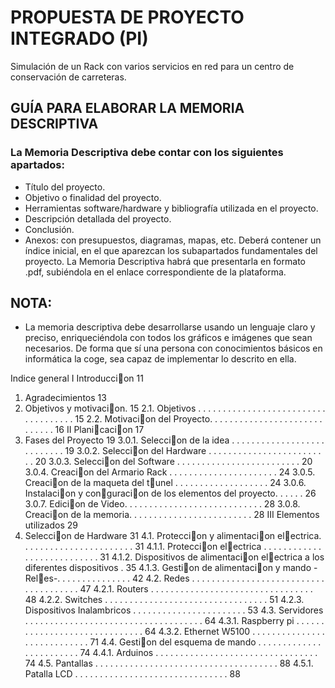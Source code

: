 # PROPUESTA DE PROYECTO INTEGRADO (PI)
Simulación de un Rack con varios servicios en red para un centro de conservación de carreteras. 


## GUÍA PARA ELABORAR LA MEMORIA DESCRIPTIVA
### La Memoria Descriptiva debe contar con los siguientes apartados:
* Título del proyecto.
* Objetivo o finalidad del proyecto.
* Herramientas software/hardware y bibliografía utilizada en el proyecto.
* Descripción detallada del proyecto.
* Conclusión.
* Anexos: con presupuestos, diagramas, mapas, etc.
Deberá contener un índice inicial, en el que aparezcan los subapartados fundamentales del proyecto.
La Memoria Descriptiva habrá que presentarla en formato .pdf, subiéndola en el enlace correspondiente de la plataforma.

## NOTA: 
* La memoria descriptiva debe desarrollarse usando un lenguaje claro y preciso, enriqueciéndola con todos los gráficos e imágenes que sean necesarios. De forma que sí una persona con conocimientos básicos en informática la coge, sea capaz de implementar lo descrito en ella.



Indice general
I Introduccion 11
1. Agradecimientos 13
2. Objetivos y motivacion. 15
2.1. Objetivos . . . . . . . . . . . . . . . . . . . . . . . . . . . . . . . . . . . . 15
2.2. Motivacion del Proyecto. . . . . . . . . . . . . . . . . . . . . . . . . . . . . 16
II Planicacion 17
3. Fases del Proyecto 19
3.0.1. Seleccion de la idea . . . . . . . . . . . . . . . . . . . . . . . . . . . 19
3.0.2. Seleccion del Hardware . . . . . . . . . . . . . . . . . . . . . . . . . 20
3.0.3. Seleccion del Software . . . . . . . . . . . . . . . . . . . . . . . . . 20
3.0.4. Creacion del Armario Rack . . . . . . . . . . . . . . . . . . . . . . 24
3.0.5. Creacion de la maqueta del tunel . . . . . . . . . . . . . . . . . . . 24
3.0.6. Instalacion y conguracion de los elementos del proyecto. . . . . . 26
3.0.7. Edicion de Video. . . . . . . . . . . . . . . . . . . . . . . . . . . . 28
3.0.8. Creacion de la memoria. . . . . . . . . . . . . . . . . . . . . . . . . 28
III Elementos utilizados 29
4. Seleccion de Hardware 31
4.1. Proteccion y alimentacion electrica. . . . . . . . . . . . . . . . . . . . . . . 31
4.1.1. Proteccion electrica . . . . . . . . . . . . . . . . . . . . . . . . . . . 31
4.1.2. Dispositivos de alimentacion electrica a los diferentes dispositivos . 35
4.1.3. Gestion de alimentacion y mando -Reles-. . . . . . . . . . . . . . . 42
4.2. Redes . . . . . . . . . . . . . . . . . . . . . . . . . . . . . . . . . . . . . . 47
4.2.1. Routers . . . . . . . . . . . . . . . . . . . . . . . . . . . . . . . . . 48
4.2.2. Switches . . . . . . . . . . . . . . . . . . . . . . . . . . . . . . . . . 51
4.2.3. Dispositivos Inalambricos . . . . . . . . . . . . . . . . . . . . . . . 53
4.3. Servidores . . . . . . . . . . . . . . . . . . . . . . . . . . . . . . . . . . . . 64
4.3.1. Raspberry pi . . . . . . . . . . . . . . . . . . . . . . . . . . . . . . 64
4.3.2. Ethernet W5100 . . . . . . . . . . . . . . . . . . . . . . . . . . . . 71
4.4. Gestion del esquema de mando . . . . . . . . . . . . . . . . . . . . . . . . 74
4.4.1. Arduinos . . . . . . . . . . . . . . . . . . . . . . . . . . . . . . . . . 74
4.5. Pantallas . . . . . . . . . . . . . . . . . . . . . . . . . . . . . . . . . . . . . 88
4.5.1. Patalla LCD . . . . . . . . . . . . . . . . . . . . . . . . . . . . . . . 88
